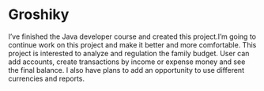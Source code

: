# Groshiky
I’ve finished the Java developer course and created this project.I’m going to continue work on this project and make it better and more comfortable.
This project is interested to analyze and regulation the family budget.
User can add accounts, create transactions by income or expense money and see the final balance.
I also have plans to add an opportunity to use different currencies and reports.
